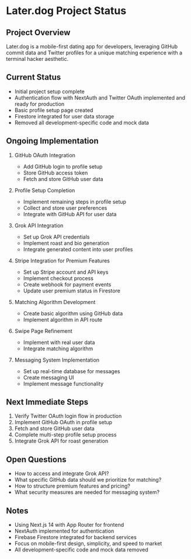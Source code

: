 # Later.dog Project Status

## Project Overview
Later.dog is a mobile-first dating app for developers, leveraging GitHub commit data and Twitter profiles for a unique matching experience with a terminal hacker aesthetic.

## Current Status
- Initial project setup complete
- Authentication flow with NextAuth and Twitter OAuth implemented and ready for production
- Basic profile setup page created
- Firestore integrated for user data storage
- Removed all development-specific code and mock data

## Ongoing Implementation
1. GitHub OAuth Integration
   - Add GitHub login to profile setup
   - Store GitHub access token
   - Fetch and store GitHub user data

2. Profile Setup Completion
   - Implement remaining steps in profile setup
   - Collect and store user preferences
   - Integrate with GitHub API for user data

3. Grok API Integration
   - Set up Grok API credentials
   - Implement roast and bio generation
   - Integrate generated content into user profiles

4. Stripe Integration for Premium Features
   - Set up Stripe account and API keys
   - Implement checkout process
   - Create webhook for payment events
   - Update user premium status in Firestore

5. Matching Algorithm Development
   - Create basic algorithm using GitHub data
   - Implement algorithm in API route

6. Swipe Page Refinement
   - Implement with real user data
   - Integrate matching algorithm

7. Messaging System Implementation
   - Set up real-time database for messages
   - Create messaging UI
   - Implement message functionality

## Next Immediate Steps
1. Verify Twitter OAuth login flow in production
2. Implement GitHub OAuth in profile setup
3. Fetch and store GitHub user data
4. Complete multi-step profile setup process
5. Integrate Grok API for roast generation

## Open Questions
- How to access and integrate Grok API?
- What specific GitHub data should we prioritize for matching?
- How to structure premium features and pricing?
- What security measures are needed for messaging system?

## Notes
- Using Next.js 14 with App Router for frontend
- NextAuth implemented for authentication
- Firebase Firestore integrated for backend services
- Focus on mobile-first design, simplicity, and speed to market
- All development-specific code and mock data removed